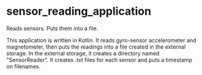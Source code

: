 # sensor_reading_application
Reads sensors. Puts them into a file.

This application is written in Kotlin. It reads gyro-sensor accelerometer and magnetometer,
then puts the readings into a file created in the external storage. In the external storage,
it creates a directory named "SensorReader". It creates .txt files for each sensor and puts a
timestamp on filenames.
